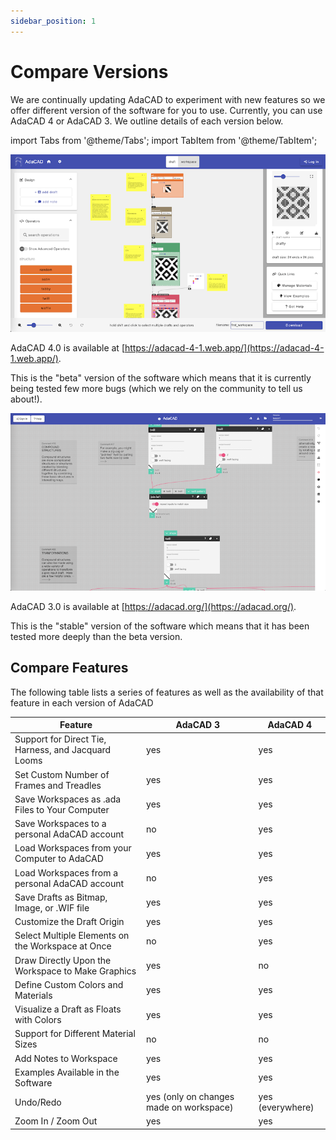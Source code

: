 ```yaml
---
sidebar_position: 1
---
```


# Compare Versions
We are continually updating AdaCAD to experiment with new features so we offer different version of the software for you to use. Currently, you can use AdaCAD 4 or AdaCAD 3. We outline details of each version below. 

import Tabs from '@theme/Tabs';
import TabItem from '@theme/TabItem';


<Tabs>
<TabItem value="adacad4" label="AdaCAD 4 (beta)" default>

![file](./img/adacad4_screenshot.png)

AdaCAD 4.0 is available at [https://adacad-4-1.web.app/](https://adacad-4-1.web.app/). 

This is the "beta" version of the software which means that it is currently being tested few more bugs (which we rely on the community to tell us about!).
</TabItem>

<TabItem value="adacad3" label="AdaCAD 3 (stable)" default>

   
![file](./img/adacad3_screenshot.png)

AdaCAD 3.0 is available at [https://adacad.org/](https://adacad.org/). 

This is the "stable" version of the software which means that it has been tested more deeply than the beta version. 

</TabItem>


</Tabs>





## Compare Features 
The following table lists a series of features as well as the availability of that feature in each version of AdaCAD


| Feature    | AdaCAD 3 | AdaCAD 4
| -------- | ------- | -------- |
| Support for Direct Tie, Harness, and Jacquard Looms | yes  | yes |
| Set Custom Number of Frames and Treadles | yes  | yes |
| Save Workspaces as .ada Files to Your Computer  | yes  | yes |
| Save Workspaces to a personal AdaCAD account  | no  | yes |
| Load Workspaces from your Computer to AdaCAD | yes | yes |
| Load Workspaces from a personal AdaCAD account | no | yes |
| Save Drafts as Bitmap, Image, or .WIF file  | yes  | yes |
| Customize the Draft Origin | yes  | yes |
| Select Multiple Elements on the Workspace at Once | no  | yes |
| Draw Directly Upon the Workspace to Make Graphics | yes  | no |
| Define Custom Colors and Materials | yes  | yes |
| Visualize a Draft as Floats with Colors | yes  | yes |
| Support for Different Material Sizes | no  | no |
| Add Notes to Workspace | yes | yes |
| Examples Available in the Software | yes | yes |
| Undo/Redo | yes (only on changes made on workspace) | yes (everywhere) |
| Zoom In / Zoom Out | yes  | yes |

